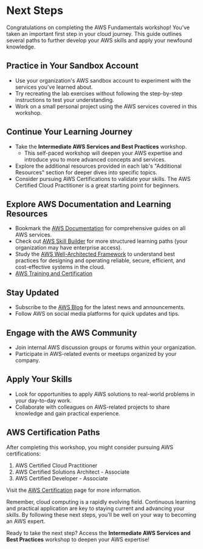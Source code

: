 # Next Steps

Congratulations on completing the AWS Fundamentals workshop! You've taken an important first step in your cloud journey. This guide outlines several paths to further develop your AWS skills and apply your newfound knowledge.

## Practice in Your Sandbox Account

- Use your organization's AWS sandbox account to experiment with the services you've learned about.
- Try recreating the lab exercises without following the step-by-step instructions to test your understanding.
- Work on a small personal project using the AWS services covered in this workshop.

## Continue Your Learning Journey

- Take the **Intermediate AWS Services and Best Practices** workshop.
  - This self-paced workshop will deepen your AWS expertise and introduce you to more advanced concepts and services.
- Explore the additional resources provided in each lab's "Additional Resources" section for deeper dives into specific topics.
- Consider pursuing AWS Certifications to validate your skills. The AWS Certified Cloud Practitioner is a great starting point for beginners.

## Explore AWS Documentation and Learning Resources

- Bookmark the [AWS Documentation](https://docs.aws.amazon.com/) for comprehensive guides on all AWS services.
- Check out [AWS Skill Builder](https://skillbuilder.aws/) for more structured learning paths (your organization may have enterprise access).
- Study the [AWS Well-Architected Framework](https://aws.amazon.com/architecture/well-architected/) to understand best practices for designing and operating reliable, secure, efficient, and cost-effective systems in the cloud.
- [AWS Training and Certification](https://aws.amazon.com/training/)

## Stay Updated

- Subscribe to the [AWS Blog](https://aws.amazon.com/blogs/) for the latest news and announcements.
- Follow AWS on social media platforms for quick updates and tips.

## Engage with the AWS Community

- Join internal AWS discussion groups or forums within your organization.
- Participate in AWS-related events or meetups organized by your company.

## Apply Your Skills

- Look for opportunities to apply AWS solutions to real-world problems in your day-to-day work.
- Collaborate with colleagues on AWS-related projects to share knowledge and gain practical experience.

## AWS Certification Paths

After completing this workshop, you might consider pursuing AWS certifications:

1. AWS Certified Cloud Practitioner
2. AWS Certified Solutions Architect - Associate
3. AWS Certified Developer - Associate

Visit the [AWS Certification](https://aws.amazon.com/certification/) page for more information.

Remember, cloud computing is a rapidly evolving field. Continuous learning and practical application are key to staying current and advancing your skills. By following these next steps, you'll be well on your way to becoming an AWS expert.

Ready to take the next step? Access the **Intermediate AWS Services and Best Practices** workshop to deepen your AWS expertise!
